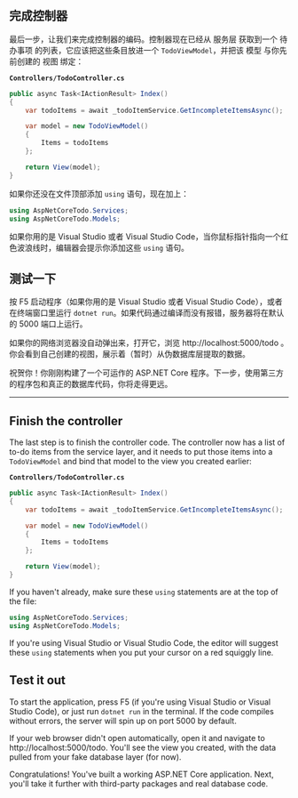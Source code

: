 ## 完成控制器

最后一步，让我们来完成控制器的编码。控制器现在已经从 服务层 获取到一个 待办事项 的列表，它应该把这些条目放进一个 `TodoViewModel`，并把该 模型 与你先前创建的 视图 绑定：

**`Controllers/TodoController.cs`**

```csharp
public async Task<IActionResult> Index()
{
    var todoItems = await _todoItemService.GetIncompleteItemsAsync();

    var model = new TodoViewModel()
    {
        Items = todoItems
    };

    return View(model);
}
```

如果你还没在文件顶部添加 `using` 语句，现在加上：

```csharp
using AspNetCoreTodo.Services;
using AspNetCoreTodo.Models;
```

如果你用的是 Visual Studio 或者 Visual Studio Code，当你鼠标指针指向一个红色波浪线时，编辑器会提示你添加这些 `using` 语句。

## 测试一下

按 F5 启动程序（如果你用的是 Visual Studio 或者 Visual Studio Code），或者在终端窗口里运行 `dotnet run`。如果代码通过编译而没有报错，服务器将在默认的 5000 端口上运行。

如果你的网络浏览器没自动弹出来，打开它，浏览 http://localhost:5000/todo 。你会看到自己创建的视图，展示着（暂时）从伪数据库层提取的数据。

祝贺你！你刚刚构建了一个可运作的 ASP.NET Core 程序。下一步，使用第三方的程序包和真正的数据库代码，你将走得更远。

---

## Finish the controller
The last step is to finish the controller code. The controller now has a list of to-do items from the service layer, and it needs to put those items into a `TodoViewModel` and bind that model to the view you created earlier:

**`Controllers/TodoController.cs`**

```csharp
public async Task<IActionResult> Index()
{
    var todoItems = await _todoItemService.GetIncompleteItemsAsync();

    var model = new TodoViewModel()
    {
        Items = todoItems
    };

    return View(model);
}
```

If you haven't already, make sure these `using` statements are at the top of the file:

```csharp
using AspNetCoreTodo.Services;
using AspNetCoreTodo.Models;
```

If you're using Visual Studio or Visual Studio Code, the editor will suggest these `using` statements when you put your cursor on a red squiggly line.

## Test it out
To start the application, press F5 (if you're using Visual Studio or Visual Studio Code), or just run `dotnet run` in the terminal. If the code compiles without errors, the server will spin up on port 5000 by default.

If your web browser didn't open automatically, open it and navigate to http://localhost:5000/todo. You'll see the view you created, with the data pulled from your fake database layer (for now).

Congratulations! You've built a working ASP.NET Core application. Next, you'll take it further with third-party packages and real database code.
